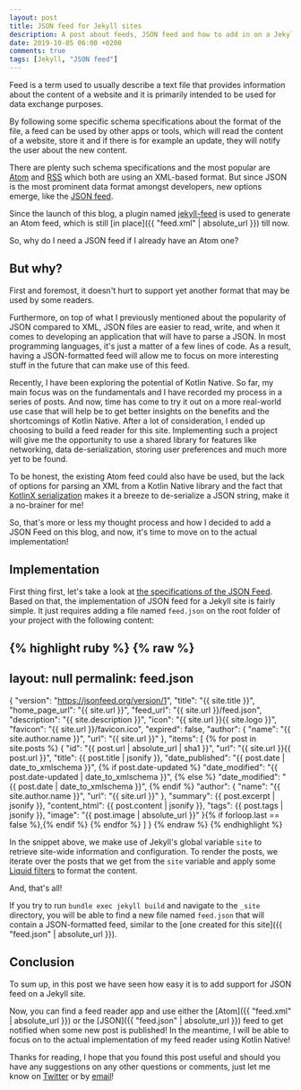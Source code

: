 ```yaml
---
layout: post
title: JSON feed for Jekyll sites
description: A post about feeds, JSON feed and how to add in on a Jekyll site
date: 2019-10-05 06:00 +0200
comments: true
tags: [Jekyll, "JSON feed"]
---
```


Feed is a term used to usually describe a text file that provides information about the content of a website and it is primarily intended to be used for data exchange purposes. 

By following some specific schema specifications about the format of the file, a feed can be used by other apps or tools, which will read the content of a website, store it and if there is for example an update, they will notify the user about the new content. 

There are plenty such schema specifications and the most popular are [Atom](https://tools.ietf.org/html/rfc4287) and [RSS](http://www.faqs.org/rfcs/rfc3339.html) which both are using an XML-based format. But since JSON is the most prominent data format amongst developers, new options emerge, like the [JSON feed](https://jsonfeed.org/).

Since the launch of this blog, a plugin named [jekyll-feed](https://github.com/jekyll/jekyll-feed) is used to generate an Atom feed, which is still [in place]({{ "feed.xml" | absolute_url }}) till now. 

So, why do I need a JSON feed if I already have an Atom one?

## But why?

First and foremost, it doesn't hurt to support yet another format that may be used by some readers. 

Furthermore, on top of what I previously mentioned about the popularity of JSON compared to XML, JSON files are easier to read, write, and when it comes to developing an application that will have to parse a JSON. In most programming languages, it's just a matter of a few lines of code. As a result, having a JSON-formatted feed will allow me to focus on more interesting stuff in the future that can make use of this feed.

Recently, I have been exploring the potential of Kotlin Native. So far, my main focus was on the fundamentals and I have recorded my process in a series of posts. And now, time has come to try it out on a more real-world use case that will help be to get better insights on the benefits and the shortcomings of Kotlin Native. 
After a lot of consideration, I ended up choosing to build a feed reader for this site. Implementing such a project will give me the opportunity to use a shared library for features like networking, data de-serialization, storing user preferences and much more yet to be found. 

To be honest, the existing Atom feed could also have be used, but the lack of options for parsing an XML from a Kotlin Native library and the fact that [KotlinX serialization](https://github.com/Kotlin/kotlinx.serialization) makes it a breeze to de-serialize a JSON string, make it a no-brainer for me!

So, that's more or less my thought process and how I decided to add a JSON Feed on this blog, and now, it's time to move on to the actual implementation!

## Implementation

First thing first, let's take a look at [the specifications of the JSON Feed](https://jsonfeed.org/version/1).
Based on that, the implementation of JSON feed for a Jekyll site is fairly simple. It just requires adding a file named `feed.json` on the root folder of your project with the following content:

{% highlight ruby %}
{% raw %}
---
layout: null
permalink: feed.json
---

{
    "version": "https://jsonfeed.org/version/1",
    "title": "{{ site.title }}",
    "home_page_url": "{{ site.url }}",
    "feed_url": "{{ site.url }}/feed.json",
    "description": "{{ site.description }}",
    "icon": "{{ site.url }}{{ site.logo }}",
    "favicon": "{{ site.url }}/favicon.ico",
    "expired": false,
    "author": {
        "name": "{{ site.author.name }}",
        "url": "{{ site.url }}"
    },
    "items": [
        {% for post in site.posts %}
        {
            "id": "{{ post.url | absolute_url | sha1 }}",
            "url": "{{ site.url }}{{ post.url }}",
            "title": {{ post.title | jsonify }},
            "date_published": "{{ post.date | date_to_xmlschema }}",
            {% if post.date-updated %}
            "date_modified": "{{ post.date-updated | date_to_xmlschema }}",
            {% else %}
            "date_modified": "{{ post.date | date_to_xmlschema }}",
            {% endif %}
            "author": {
                "name": "{{ site.author.name }}",
                "url": "{{ site.url }}"
            },
            "summary": {{ post.excerpt | jsonify }},
            "content_html": {{ post.content | jsonify }},
            "tags": {{ post.tags | jsonify }},
            "image": "{{ post.image | absolute_url }}"
        }{% if forloop.last == false %},{% endif %}
        {% endfor %}
    ]
}
{% endraw %}
{% endhighlight %}


In the snippet above, we make use of Jekyll's global variable `site` to retrieve site-wide information and configuration. To render the posts, we iterate over the posts that we get from the `site` variable and apply some [Liquid filters](https://jekyllrb.com/docs/liquid/filters/) to format the content.

And, that's all!

If you try to run `bundle exec jekyll build` and navigate to the `_site` directory, you will be able to find a new file named `feed.json` that will contain a JSON-formatted feed, similar to the [one created for this site]({{ "feed.json" | absolute_url }}).

## Conclusion

To sum up, in this post we have seen how easy it is to add support for JSON feed on a Jekyll site. 

Now, you can find a feed reader app and use either the [Atom]({{ "feed.xml" | absolute_url }}) or the [JSON]({{ "feed.json" | absolute_url }}) feed to get notified when some new post is published! In the meantime, I will be able to focus on to the actual implementation of my feed reader using Kotlin Native!

Thanks for reading, I hope that you found this post useful and should you have any suggestions on any other questions or comments, just let me know on [Twitter](https://twitter.com/diamantidis_io) or by [email](mailto:diamantidis@outlook.com)!
